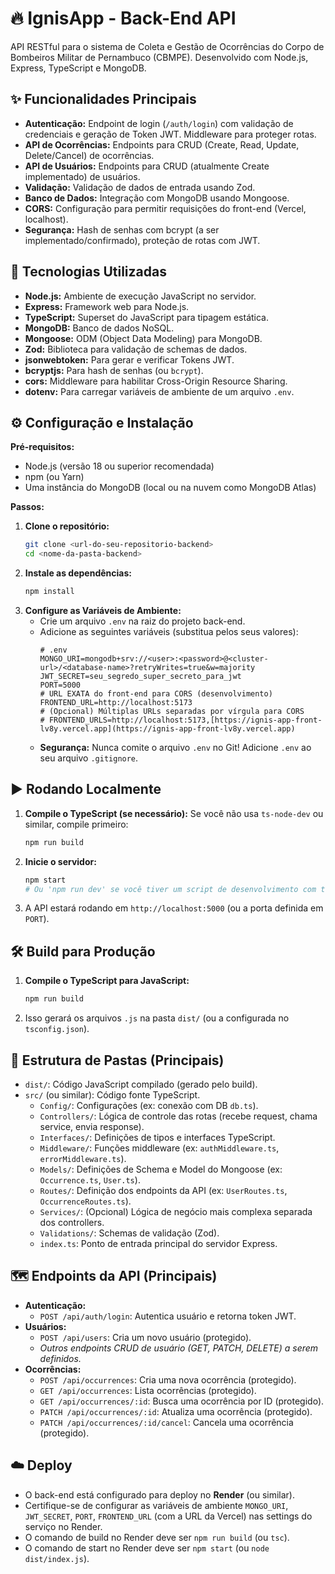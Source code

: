 # 🔥 IgnisApp - Back-End API

API RESTful para o sistema de Coleta e Gestão de Ocorrências do Corpo de Bombeiros Militar de Pernambuco (CBMPE). Desenvolvido com Node.js, Express, TypeScript e MongoDB.

## ✨ Funcionalidades Principais

* **Autenticação:** Endpoint de login (`/auth/login`) com validação de credenciais e geração de Token JWT. Middleware para proteger rotas.
* **API de Ocorrências:** Endpoints para CRUD (Create, Read, Update, Delete/Cancel) de ocorrências.
* **API de Usuários:** Endpoints para CRUD (atualmente Create implementado) de usuários.
* **Validação:** Validação de dados de entrada usando Zod.
* **Banco de Dados:** Integração com MongoDB usando Mongoose.
* **CORS:** Configuração para permitir requisições do front-end (Vercel, localhost).
* **Segurança:** Hash de senhas com bcrypt (a ser implementado/confirmado), proteção de rotas com JWT.

## 🚀 Tecnologias Utilizadas

* **Node.js:** Ambiente de execução JavaScript no servidor.
* **Express:** Framework web para Node.js.
* **TypeScript:** Superset do JavaScript para tipagem estática.
* **MongoDB:** Banco de dados NoSQL.
* **Mongoose:** ODM (Object Data Modeling) para MongoDB.
* **Zod:** Biblioteca para validação de schemas de dados.
* **jsonwebtoken:** Para gerar e verificar Tokens JWT.
* **bcryptjs:** Para hash de senhas (ou `bcrypt`).
* **cors:** Middleware para habilitar Cross-Origin Resource Sharing.
* **dotenv:** Para carregar variáveis de ambiente de um arquivo `.env`.

## ⚙️ Configuração e Instalação

**Pré-requisitos:**
* Node.js (versão 18 ou superior recomendada)
* npm (ou Yarn)
* Uma instância do MongoDB (local ou na nuvem como MongoDB Atlas)

**Passos:**

1.  **Clone o repositório:**
    ```bash
    git clone <url-do-seu-repositorio-backend>
    cd <nome-da-pasta-backend>
    ```
2.  **Instale as dependências:**
    ```bash
    npm install
    ```
3.  **Configure as Variáveis de Ambiente:**
    * Crie um arquivo `.env` na raiz do projeto back-end.
    * Adicione as seguintes variáveis (substitua pelos seus valores):
      ```env
      # .env
      MONGO_URI=mongodb+srv://<user>:<password>@<cluster-url>/<database-name>?retryWrites=true&w=majority
      JWT_SECRET=seu_segredo_super_secreto_para_jwt 
      PORT=5000 
      # URL EXATA do front-end para CORS (desenvolvimento)
      FRONTEND_URL=http://localhost:5173 
      # (Opcional) Múltiplas URLs separadas por vírgula para CORS
      # FRONTEND_URLS=http://localhost:5173,[https://ignis-app-front-lv8y.vercel.app](https://ignis-app-front-lv8y.vercel.app) 
      ```
    * **Segurança:** Nunca comite o arquivo `.env` no Git! Adicione `.env` ao seu arquivo `.gitignore`.

## ▶️ Rodando Localmente

1.  **Compile o TypeScript (se necessário):** Se você não usa `ts-node-dev` ou similar, compile primeiro:
    ```bash
    npm run build 
    ```
2.  **Inicie o servidor:**
    ```bash
    npm start 
    # Ou 'npm run dev' se você tiver um script de desenvolvimento com ts-node-dev/nodemon
    ```
3.  A API estará rodando em `http://localhost:5000` (ou a porta definida em `PORT`).

## 🛠️ Build para Produção

1.  **Compile o TypeScript para JavaScript:**
    ```bash
    npm run build 
    ```
2.  Isso gerará os arquivos `.js` na pasta `dist/` (ou a configurada no `tsconfig.json`).

## 📁 Estrutura de Pastas (Principais)

* `dist/`: Código JavaScript compilado (gerado pelo build).
* `src/` (ou similar): Código fonte TypeScript.
    * `Config/`: Configurações (ex: conexão com DB `db.ts`).
    * `Controllers/`: Lógica de controle das rotas (recebe request, chama service, envia response).
    * `Interfaces/`: Definições de tipos e interfaces TypeScript.
    * `Middleware/`: Funções middleware (ex: `authMiddleware.ts`, `errorMiddleware.ts`).
    * `Models/`: Definições de Schema e Model do Mongoose (ex: `Occurrence.ts`, `User.ts`).
    * `Routes/`: Definição dos endpoints da API (ex: `UserRoutes.ts`, `OccurrenceRoutes.ts`).
    * `Services/`: (Opcional) Lógica de negócio mais complexa separada dos controllers.
    * `Validations/`: Schemas de validação (Zod).
    * `index.ts`: Ponto de entrada principal do servidor Express.

## 🗺️ Endpoints da API (Principais)

* **Autenticação:**
    * `POST /api/auth/login`: Autentica usuário e retorna token JWT.
* **Usuários:**
    * `POST /api/users`: Cria um novo usuário (protegido).
    * *Outros endpoints CRUD de usuário (GET, PATCH, DELETE) a serem definidos.*
* **Ocorrências:**
    * `POST /api/occurrences`: Cria uma nova ocorrência (protegido).
    * `GET /api/occurrences`: Lista ocorrências (protegido).
    * `GET /api/occurrences/:id`: Busca uma ocorrência por ID (protegido).
    * `PATCH /api/occurrences/:id`: Atualiza uma ocorrência (protegido).
    * `PATCH /api/occurrences/:id/cancel`: Cancela uma ocorrência (protegido).

## ☁️ Deploy

* O back-end está configurado para deploy no **Render** (ou similar).
* Certifique-se de configurar as variáveis de ambiente `MONGO_URI`, `JWT_SECRET`, `PORT`, `FRONTEND_URL` (com a URL da Vercel) nas settings do serviço no Render.
* O comando de build no Render deve ser `npm run build` (ou `tsc`).
* O comando de start no Render deve ser `npm start` (ou `node dist/index.js`).
